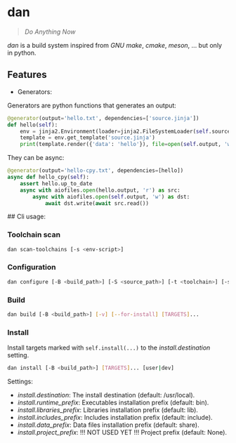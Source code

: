 # dan

> _Do Anything Now_

_dan_ is a build system inspired from _GNU make_, _cmake_, _meson_, ... but only in python.

## Features

- Generators:

Generators are python functions that generates an output:
```python
@generator(output='hello.txt', dependencies=['source.jinja'])
def hello(self):
    env = jinja2.Environment(loader=jinja2.FileSystemLoader(self.source_path))
    template = env.get_template('source.jinja')
    print(template.render({'data': 'hello'}), file=open(self.output, 'w'))
```

They can be async:
```python
@generator(output='hello-cpy.txt', dependencies=[hello])
async def hello_cpy(self):
    assert hello.up_to_date
    async with aiofiles.open(hello.output, 'r') as src:
        async with aiofiles.open(self.output, 'w') as dst:
            await dst.write(await src.read())
```


## Cli usage:

### Toolchain scan

```bash
dan scan-toolchains [-s <env-script>]
```

### Configuration

```bash
dan configure [-B <build_path>] [-S <source_path>] [-t <toolchain>] [-s <setting>=<value>] [-o <option>=<value>]
```

### Build

```bash
dan build [-B <build_path>] [-v] [--for-install] [TARGETS]...
```

### Install

Install targets marked with `self.install(...)` to the *install.destination* setting.

```bash
dan install [-B <build_path>] [TARGETS]... [user|dev]
```

Settings:
- *install.destination*: The install destination (default: /usr/local).
- *install.runtime_prefix*: Executables installation prefix (default: bin).
- *install.libraries_prefix*: Libraries installation prefix (default: lib).
- *install.includes_prefix*: Includes installation prefix (default: include).
- *install.data_prefix*: Data files installation prefix (default: share).
- *install.project_prefix*: !!! NOT USED YET !!! Project prefix (default: None).
